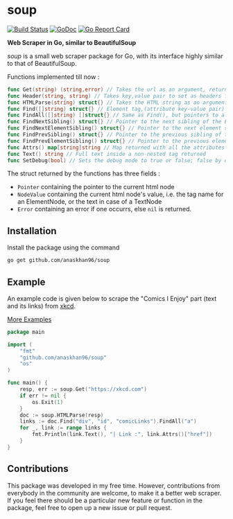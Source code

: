 # soup
[![Build Status](https://travis-ci.org/anaskhan96/soup.svg?branch=master)](https://travis-ci.org/anaskhan96/soup)
[![GoDoc](https://godoc.org/github.com/anaskhan96/soup?status.svg)](https://godoc.org/github.com/anaskhan96/soup)
[![Go Report Card](https://goreportcard.com/badge/github.com/anaskhan96/soup)](https://goreportcard.com/report/github.com/anaskhan96/soup)

**Web Scraper in Go, similar to BeautifulSoup**

*soup* is a small web scraper package for Go, with its interface highly similar to that of BeautifulSoup.

Functions implemented till now :
```go
func Get(string) (string,error) // Takes the url as an argument, returns HTML string
func Header(string, string) // Takes key,value pair to set as headers for the HTTP request made in Get(), refer to [this](https://github.com/anaskhan96/soup/pull/11) for usage
func HTMLParse(string) struct{} // Takes the HTML string as an argument, returns a pointer to the DOM constructed
func Find([]string) struct{} // Element tag,(attribute key-value pair) as argument, pointer to first occurence returned
func FindAll([]string) []struct{} // Same as Find(), but pointers to all occurrences returned
func FindNextSibling() struct{} // Pointer to the next sibling of the Element in the DOM returned
func FindNextElementSibling() struct{} // Pointer to the next element sibling of the Element in the DOM returned
func FindPrevSibling() struct{} // Pointer to the previous sibling of the Element in the DOM returned
func FindPrevElementSibling() struct{} // Pointer to the previous element sibling of the Element in the DOM returned
func Attrs() map[string]string // Map returned with all the attributes of the Element as lookup to their respective values
func Text() string // Full text inside a non-nested tag returned
func SetDebug(bool) // Sets the debug mode to true or false; false by default
```

The struct returned by the functions has three fields :
* `Pointer` containing the pointer to the current html node
* `NodeValue` containing the current html node's value, i.e. the tag name for an ElementNode, or the text in case of a TextNode
* `Error` containing an error if one occurrs, else `nil` is returned.

## Installation
Install the package using the command
```bash
go get github.com/anaskhan96/soup
```

## Example
An example code is given below to scrape the "Comics I Enjoy" part (text and its links) from [xkcd](https://xkcd.com).

[More Examples](https://github.com/anaskhan96/soup/tree/master/examples)
```go
package main

import (
	"fmt"
	"github.com/anaskhan96/soup"
	"os"
)

func main() {
	resp, err := soup.Get("https://xkcd.com")
	if err != nil {
		os.Exit(1)
	}
	doc := soup.HTMLParse(resp)
	links := doc.Find("div", "id", "comicLinks").FindAll("a")
	for _, link := range links {
		fmt.Println(link.Text(), "| Link :", link.Attrs()["href"])
	}
}
```

## Contributions
This package was developed in my free time. However, contributions from everybody in the community are welcome, to make it a better web scraper. If you feel there should be a particular new feature or function in the package, feel free to open up a new issue or pull request.
